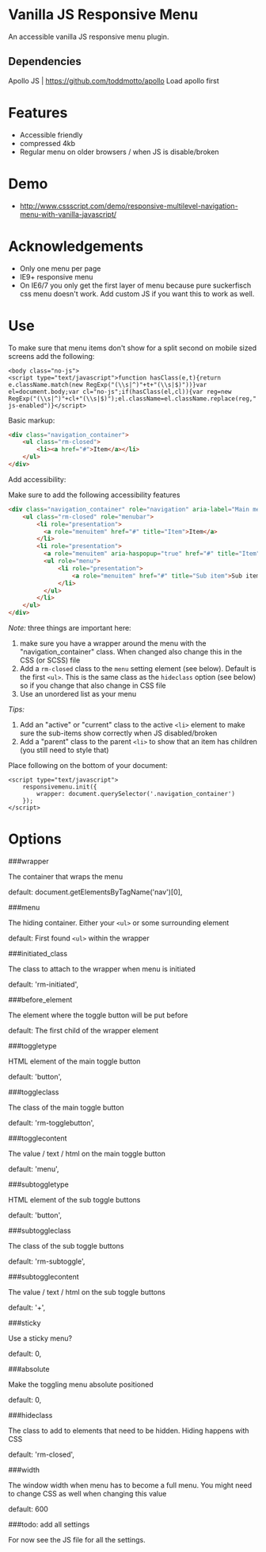 Vanilla JS Responsive Menu
==========================

An accessible vanilla JS responsive menu plugin.

Dependencies
------------
Apollo JS | https://github.com/toddmotto/apollo
Load apollo first

Features
========

* Accessible friendly
* compressed 4kb
* Regular menu on older browsers / when JS is disable/broken

Demo
====

* http://www.cssscript.com/demo/responsive-multilevel-navigation-menu-with-vanilla-javascript/

Acknowledgements
================

* Only one menu per page
* IE9+ responsive menu
* On IE6/7 you only get the first layer of menu because pure suckerfisch css menu doesn't work. Add custom JS if you want this to work as well.

Use
===

To make sure that menu items don't show for a split second on mobile sized screens add the following:

```
<body class="no-js">
<script type="text/javascript">function hasClass(e,t){return e.className.match(new RegExp("(\\s|^)"+t+"(\\s|$)"))}var el=document.body;var cl="no-js";if(hasClass(el,cl)){var reg=new RegExp("(\\s|^)"+cl+"(\\s|$)");el.className=el.className.replace(reg," js-enabled")}</script>
```

Basic markup:

```html
<div class="navigation_container">
    <ul class="rm-closed">
        <li><a href="#">Item</a></li>
    </ul>
</div>
```


Add accessibility:

Make sure to add the following accessibility features

```html
<div class="navigation_container" role="navigation" aria-label="Main menu">
    <ul class="rm-closed" role="menubar">
        <li role="presentation">
          <a role="menuitem" href="#" title="Item">Item</a>
        </li>
        <li role="presentation">
          <a role="menuitem" aria-haspopup="true" href="#" title="Item">Item</a>
          <ul role="menu">
              <li role="presentation">
                  <a role="menuitem" href="#" title="Sub item">Sub item</a>
              </li>
          </ul>
        </li>
    </ul>
</div>
```

*Note:* three things are important here:

1.  make sure you have a wrapper around the menu with the "navigation_container" class. When changed also change this in the CSS (or SCSS) file
2.  Add a `rm-closed` class to the `menu` setting element (see below). Default is the first `<ul>`. This is the same class as the `hideclass` option (see below) so if you change that also change in CSS file
3.  Use an unordered list as your menu

*Tips:*

1.  Add an "active" or "current" class to the active `<li>` element to make sure the sub-items show correctly when JS disabled/broken
2.  Add a "parent" class to the parent `<li>` to show that an item has children (you still need to style that)

Place following on the bottom of your document:

```
<script type="text/javascript">
    responsivemenu.init({
        wrapper: document.querySelector('.navigation_container')
    });
</script>
```

Options
=======

###wrapper

The container that wraps the menu

default: document.getElementsByTagName('nav')[0],

###menu

The hiding container. Either your `<ul>` or some surrounding element

default: First found `<ul>` within the wrapper

###initiated_class

The class to attach to the wrapper when menu is initiated

default: 'rm-initiated',

###before_element

The element where the toggle button will be put before

default: The first child of the wrapper element

###toggletype

HTML element of the main toggle button

default: 'button',

###toggleclass

The class of the main toggle button

default: 'rm-togglebutton',

###togglecontent

The value / text / html on the main toggle button

default: 'menu',

###subtoggletype

HTML element of the sub toggle buttons

default: 'button',

###subtoggleclass

The class of the sub toggle buttons

default: 'rm-subtoggle',

###subtogglecontent

The value / text / html on the sub toggle buttons

default: '+',

###sticky

Use a sticky menu?

default: 0,

###absolute

Make the toggling menu absolute positioned

default: 0,

###hideclass

The class to add to elements that need to be hidden. Hiding happens with CSS

default: 'rm-closed',

###width

The window width when menu has to become a full menu. You might need to change CSS as well when changing this value

default: 600

###todo: add all settings

For now see the JS file for all the settings.
